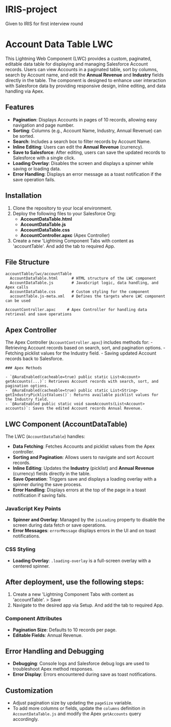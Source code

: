 # IRIS-project
Given to IRIS for first interview round

# Account Data Table LWC

This Lightning Web Component (LWC) provides a custom, paginated, editable data table for displaying and managing Salesforce Account records. 
Users can view Accounts in a paginated table, sort by columns, search by Account name, and edit the **Annual Revenue** and **Industry** fields directly in the table. The component is designed to enhance user interaction with Salesforce data by providing responsive design, inline editing, and data handling via Apex.

## Features

- **Pagination**: Displays Accounts in pages of 10 records, allowing easy navigation and page number.
- **Sorting**: Columns (e.g., Account Name, Industry, Annual Revenue) can be sorted.
- **Search**: Includes a search box to filter records by Account Name.
- **Inline Editing**: Users can edit the **Annual Revenue** (currency).
- **Save to Salesforce**: After editing, users can save the updated records to Salesforce with a single click.
- **Loading Overlay**: Disables the screen and displays a spinner while saving or loading data.
- **Error Handling**: Displays an error message as a toast notification if the save operation fails.

## Installation

1. Clone the repository to your local environment.
2. Deploy the following files to your Salesforce Org:
   - **AccountDataTable.html**
   - **AccountDataTable.js**
   - **AccountDataTable.css**
   - **AccountController.apxc** (Apex Controller)
3. Create a new 'Lightning Component Tabs with content as 'accountTable'. And add the tab to required App.

## File Structure

  ```
  accountTable/lwc/accountTable
    AccountDataTable.html      # HTML structure of the LWC component
    AccountDataTable.js        # JavaScript logic, data handling, and Apex calls
    AccountDataTable.css       # Custom styling for the component
    accountTable.js-meta.xml   # Defines the targets where LWC component can be used
  
  AccountController.apxc     # Apex Controller for handling data retrieval and save operations
  ```

## Apex Controller

The Apex Controller (`AccountController.apxc`) includes methods for:
    - Retrieving Account records based on search, sort, and pagination options.
    - Fetching picklist values for the Industry field.
    - Saving updated Account records back to Salesforce.

    ### Apex Methods
    
    - `@AuraEnabled(cacheable=true) public static List<Account> getAccounts(...)`: Retrieves Account records with search, sort, and pagination options.
    - `@AuraEnabled(cacheable=true) public static List<String> getIndustryPicklistValues()`: Returns available picklist values for the Industry field.
    - `@AuraEnabled public static void saveAccounts(List<Account> accounts)`: Saves the edited Account records Annual Revenue.

## LWC Component (AccountDataTable)

  The LWC (`AccountDataTable`) handles:
  - **Data Fetching**: Fetches Accounts and picklist values from the Apex controller.
  - **Sorting and Pagination**: Allows users to navigate and sort Account records.
  - **Inline Editing**: Updates the **Industry** (picklist) and **Annual Revenue** (currency) fields directly in the table.
  - **Save Operation**: Triggers save and displays a loading overlay with a spinner during the save process.
  - **Error Handling**: Displays errors at the top of the page in a toast notification if saving fails.

### JavaScript Key Points

  - **Spinner and Overlay**: Managed by the `isLoading` property to disable the screen during data fetch or save operations.
  - **Error Messages**: `errorMessage` displays errors in the UI and on toast notifications.

### CSS Styling

  - **Loading Overlay**: `.loading-overlay` is a full-screen overlay with a centered spinner.
  
## After deployment, use the following steps: ##

  1. Create a new 'Lightning Component Tabs with content as 'accountTable'. > Save
  2. Navigate to the desired app via Setup. And add the tab to required App.

### Component Attributes

  - **Pagination Size**: Defaults to 10 records per page.
  - **Editable Fields**: Annual Revenue.

## Error Handling and Debugging

  - **Debugging**: Console logs and Salesforce debug logs are used to troubleshoot Apex method responses.
  - **Error Display**: Errors encountered during save as toast notifications.

## Customization

  - Adjust pagination size by updating the `pageSize` variable.
  - To add more columns or fields, update the `columns` definition in `AccountDataTable.js` and modify the Apex `getAccounts` query accordingly.
